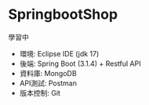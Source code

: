 # SpringbootShop
學習中


- 環境: Eclipse IDE (jdk 17)
- 後端: Spring Boot (3.1.4) + Restful API
- 資料庫: MongoDB
- API測試: Postman
- 版本控制: Git
